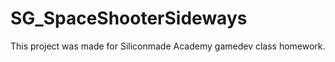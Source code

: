 # SG_SpaceShooterSideways
 This project was made for Siliconmade Academy gamedev class homework.
 
 
 
